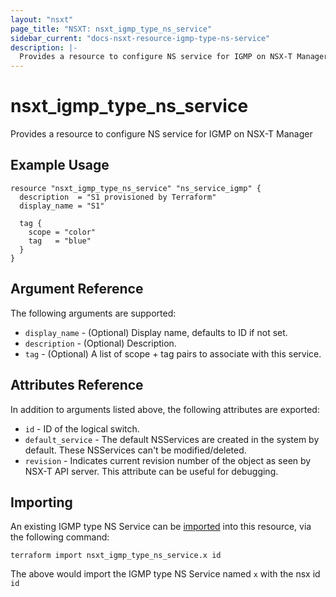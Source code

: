 ```yaml
---
layout: "nsxt"
page_title: "NSXT: nsxt_igmp_type_ns_service"
sidebar_current: "docs-nsxt-resource-igmp-type-ns-service"
description: |-
  Provides a resource to configure NS service for IGMP on NSX-T Manager.
---
```


# nsxt_igmp_type_ns_service

Provides a resource to configure NS service for IGMP on NSX-T Manager

## Example Usage

```hcl
resource "nsxt_igmp_type_ns_service" "ns_service_igmp" {
  description  = "S1 provisioned by Terraform"
  display_name = "S1"

  tag {
    scope = "color"
    tag   = "blue"
  }
}
```

## Argument Reference

The following arguments are supported:

* `display_name` - (Optional) Display name, defaults to ID if not set.
* `description` - (Optional) Description.
* `tag` - (Optional) A list of scope + tag pairs to associate with this service.

## Attributes Reference

In addition to arguments listed above, the following attributes are exported:

* `id` - ID of the logical switch.
* `default_service` - The default NSServices are created in the system by default. These NSServices can't be modified/deleted.
* `revision` - Indicates current revision number of the object as seen by NSX-T API server. This attribute can be useful for debugging.

## Importing

An existing IGMP type NS Service can be [imported][docs-import] into this resource, via the following command:

[docs-import]: https://www.terraform.io/docs/import/index.html

```
terraform import nsxt_igmp_type_ns_service.x id
```

The above would import the IGMP type NS Service named `x` with the nsx id `id`
